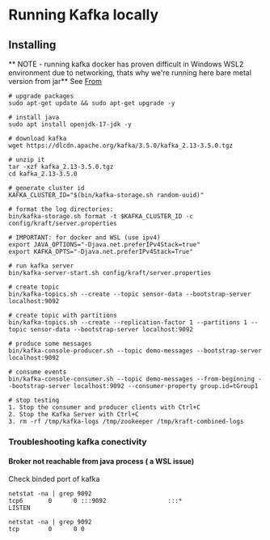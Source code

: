 # Running Kafka locally

## Installing 

** NOTE - running kafka docker has proven difficult in Windows WSL2 environment due to networking, thats why we're running here bare metal version from jar**
See [From](https://www.confluent.io/blog/set-up-and-run-kafka-on-windows-linux-wsl-2/#start-kafka-cluster)

```
# upgrade packages
sudo apt-get update && sudo apt-get upgrade -y

# install java
sudo apt install openjdk-17-jdk -y

# download kafka
wget https://dlcdn.apache.org/kafka/3.5.0/kafka_2.13-3.5.0.tgz

# unzip it
tar -xzf kafka_2.13-3.5.0.tgz
cd kafka_2.13-3.5.0

# generate cluster id
KAFKA_CLUSTER_ID="$(bin/kafka-storage.sh random-uuid)"

# format the log directories:
bin/kafka-storage.sh format -t $KAFKA_CLUSTER_ID -c config/kraft/server.properties

# IMPORTANT: for docker and WSL (use ipv4)
export JAVA_OPTIONS="-Djava.net.preferIPv4Stack=true"
export KAFKA_OPTS="-Djava.net.preferIPv4Stack=True"

# run kafka server
bin/kafka-server-start.sh config/kraft/server.properties

# create topic
bin/kafka-topics.sh --create --topic sensor-data --bootstrap-server localhost:9092

# create topic with partitions
bin/kafka-topics.sh --create --replication-factor 1 --partitions 1 --topic sensor-data --bootstrap-server localhost:9092

# produce some messages
bin/kafka-console-producer.sh --topic demo-messages --bootstrap-server localhost:9092

# consume events
bin/kafka-console-consumer.sh --topic demo-messages --from-beginning --bootstrap-server localhost:9092 --consumer-property group.id=tGroup1

# stop testing
1. Stop the consumer and producer clients with Ctrl+C
2. Stop the Kafka Server with Ctrl+C
3. rm -rf /tmp/kafka-logs /tmp/zookeeper /tmp/kraft-combined-logs

```

### Troubleshooting kafka conectivity

#### Broker not reachable from java process ( a WSL issue)

Check binded port of kafka

```
netstat -na | grep 9092
tcp6       0      0 :::9092                 :::*                    LISTEN

netstat -na | grep 9092
tcp        0      0 0
```




